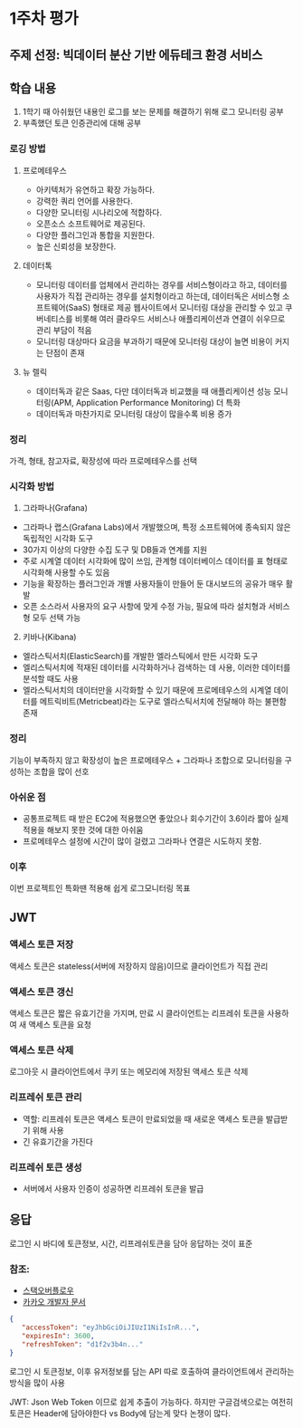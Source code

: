 # 1주차 평가

## 주제 선정: 빅데이터 분산 기반 에듀테크 환경 서비스

## 학습 내용
1. 1학기 때 아쉬웠던 내용인 로그를 보는 문제를 해결하기 위해 로그 모니터링 공부
2. 부족했던 토큰 인증관리에 대해 공부

### 로깅 방법

1. 프로메테우스
    - 아키텍처가 유연하고 확장 가능하다.
    - 강력한 쿼리 언어를 사용한다.
    - 다양한 모니터링 시나리오에 적합하다.
    - 오픈소스 소프트웨어로 제공된다.
    - 다양한 플러그인과 통합을 지원한다.
    - 높은 신뢰성을 보장한다.

2. 데이터톡
    - 모니터링 데이터를 업체에서 관리하는 경우를 서비스형이라고 하고, 데이터를 사용자가 직접 관리하는 경우를 설치형이라고 하는데, 데이터독은 서비스형 소프트웨어(SaaS) 형태로 제공
      웹사이트에서 모니터링 대상을 관리할 수 있고 쿠버네티스를 비롯해 여러 클라우드 서비스나 애플리케이션과 연결이 쉬우므로 관리 부담이 적음
    - 모니터링 대상마다 요금을 부과하기 때문에 모니터링 대상이 늘면 비용이 커지는 단점이 존재

3. 뉴 렐릭
    - 데이터독과 같은 Saas, 다만 데이터독과 비교했을 때 애플리케이션 성능 모니터링(APM, Application Performance Monitoring) 더 특화
    - 데이터독과 마찬가지로 모니터링 대상이 많을수록 비용 증가

### 정리

가격, 형태, 참고자료, 확장성에 따라 프로메테우스를 선택

### 시각화 방법

1. 그라파나(Grafana)

- 그라파나 랩스(Grafana Labs)에서 개발했으며, 특정 소프트웨어에 종속되지 않은 독립적인 시각화 도구
- 30가지 이상의 다양한 수집 도구 및 DB들과 연계를 지원
- 주로 시계열 데이터 시각화에 많이 쓰임, 관계형 데이터베이스 데이터를 표 형태로 시각화해 사용할 수도 있음
- 기능을 확장하는 플러그인과 개별 사용자들이 만들어 둔 대시보드의 공유가 매우 활발
- 오픈 소스라서 사용자의 요구 사항에 맞게 수정 가능, 필요에 따라 설치형과 서비스형 모두 선택 가능

2. 키바나(Kibana)

- 엘라스틱서치(ElasticSearch)를 개발한 엘라스틱에서 만든 시각화 도구
- 엘리스틱서치에 적재된 데이터를 시각화하거나 검색하는 데 사용, 이러한 데이터를 분석할 때도 사용
- 엘라스틱서치의 데이터만을 시각화할 수 있기 때문에 프로메테우스의 시계열 데이터를 메트릭비트(Metricbeat)라는 도구로 엘라스틱서치에 전달해야 하는 불편함 존재

### 정리
기능이 부족하지 않고 확장성이 높은 프로메테우스 + 그라파나 조합으로 모니터링을 구성하는 조합을 많이 선호

### 아쉬운 점
- 공통프로젝트 때 받은 EC2에 적용했으면 좋았으나 회수기간이 3.6이라 짧아 실제 적용을 해보지 못한 것에 대한 아쉬움
- 프로메테우스 설정에 시간이 많이 걸렸고 그라파나 연결은 시도하지 못함.

### 이후
이번 프로젝트인 특화땐 적용해 쉽게 로그모니터링 목표


## JWT
### 액세스 토큰 저장
액세스 토큰은 stateless(서버에 저장하지 않음)이므로 클라이언트가 직접 관리

### 액세스 토큰 갱신
액세스 토큰은 짧은 유효기간을 가지며, 만료 시 클라이언트는 리프레쉬 토큰을 사용하여 새 액세스 토큰을 요청

### 액세스 토큰 삭제
로그아웃 시 클라이언트에서 쿠키 또는 메모리에 저장된 액세스 토큰 삭제


### 리프레쉬 토큰 관리
- 역할: 리프레쉬 토큰은 액세스 토큰이 만료되었을 때 새로운 액세스 토큰을 발급받기 위해 사용
- 긴 유효기간을 가진다

### 리프레쉬 토큰 생성
- 서버에서 사용자 인증이 성공하면 리프레쉬 토큰을 발급

## 응답
로그인 시 바디에 토큰정보, 시간, 리프레쉬토큰을 담아 응답하는 것이 표준
### 참조: 
- [스택오버플로우](https://stackoverflow.com/questions/15159004/oauth-is-it-ok-to-return-access-token-as-json)
- [카카오 개발자 문서](https://developers.kakao.com/docs/latest/ko/kakaologin/rest-api#request-token)
```json
{
   "accessToken": "eyJhbGciOiJIUzI1NiIsInR...",
   "expiresIn": 3600,
   "refreshToken": "d1f2v3b4n..."
}
```
로그인 시 토큰정보, 이후 유저정보를 담는 API 따로 호출하여 클라이언트에서 관리하는 방식을 많이 사용

JWT: Json Web Token 이므로 쉽게 추출이 가능하다.
하지만 구글검색으로는 여전히 토큰은 Header에 담아야한다 vs Body에 담는게 맞다 논쟁이 많다.
